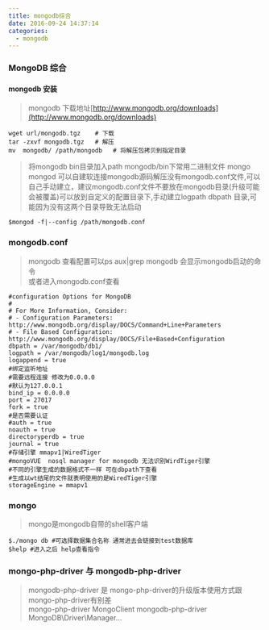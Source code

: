 ```yaml
---
title: mongodb综合
date: 2016-09-24 14:37:14
categories:
  - mongodb
---
```



### MongoDB 综合

#### mongodb 安装

> mongodb 下载地址[http://www.mongodb.org/downloads](http://www.mongodb.org/downloads)  

	wget url/mongodb.tgz    # 下载
	tar -zxvf mongodb.tgz   # 解压
	mv  mongodb/ /path/mongodb   # 将解压包拷贝到指定目录

> 将mongodb bin目录加入path mongodb/bin下常用二进制文件 mongo  mongod 可以自建软连接mongodb源码解压没有mongodb.conf文件,可以自己手动建立，建议mongodb.conf文件不要放在mongodb目录(升级可能会被覆盖)可以放到自定义的配置目录下,手动建立logpath dbpath 目录,可能因为没有这两个目录导致无法启动   

	$mongod -f|--config /path/mongodb.conf

<!--more-->
### mongodb.conf   
 > mongodb 查看配置可以ps aux|grep mongodb 会显示mongodb启动的命令  
   或者进入mongodb.conf查看

	#configuration Options for MongoDB 
	# 
	# For More Information, Consider: 
	# - Configuration Parameters: http://www.mongodb.org/display/DOCS/Command+Line+Parameters 
	# - File Based Configuration: http://www.mongodb.org/display/DOCS/File+Based+Configuration 
	dbpath = /var/mongodb/db1/ 
	logpath = /var/mongodb/log1/mongodb.log 
	logappend = true 
	#绑定监听地址 
	#需要远程连接 修改为0.0.0.0 
	#默认为127.0.0.1 
	bind_ip = 0.0.0.0 
	port = 27017 
	fork = true 
	#是否需要认证
	#auth = true 
	noauth = true 
	directoryperdb = true 
	journal = true
	#存储引擎 mmapv1|WiredTiger
	#mongoVUE  nosql manager for mongodb 无法识别WirdTiger引擎
	#不同的引擎生成的数据格式不一样 可在dbpath下查看
	#生成以wt结尾的文件就表明使用的是WiredTiger引擎
	storageEngine = mmapv1

### mongo  
> mongo是mongodb自带的shell客户端

	$./mongo db #可选择数据集合名称 通常进去会链接到test数据库
	$help #进入之后 help查看指令


### mongo-php-driver 与 mongodb-php-driver

> mongodb-php-driver 是 mongo-php-driver的升级版本使用方式跟mongo-php-driver有别差  
  mongo-php-driver   MongoClient
  mongodb-php-driver MongoDB\Driver\Manager...

